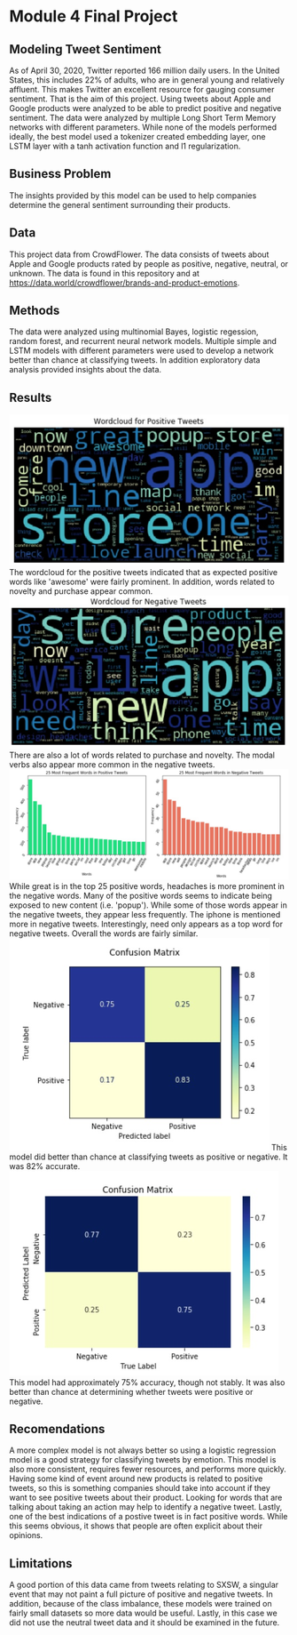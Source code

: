 
# Module 4 Final Project
## Modeling Tweet Sentiment

As of April 30, 2020, Twitter reported 166 million daily users. In the United States, this includes 22% of adults, who are in general young and relatively affluent. This makes Twitter an excellent resource for gauging consumer sentiment. That is the aim of this project. Using tweets about Apple and Google products were analyzed to be able to predict positive and negative sentiment. The data were analyzed by multiple Long Short Term Memory networks with different parameters. While none of the models performed ideally, the best model used a tokenizer created embedding layer, one LSTM layer with a tanh activation function and l1 regularization.  

## Business Problem

The insights provided by this model can be used to help companies determine the general sentiment surrounding their products.

## Data

This project data from CrowdFlower. The data consists of tweets about Apple and Google products rated by people as positive, negative, neutral, or unknown. The data is found in this repository and at https://data.world/crowdflower/brands-and-product-emotions. 

## Methods

The data were analyzed using multinomial Bayes, logistic regession, random forest, and recurrent neural network models. Multiple simple and LSTM models with different parameters were used to develop a network better than chance at classifying tweets. In addition exploratory data analysis provided insights about the data.    

## Results

<img src="https://raw.githubusercontent.com/charsarb/mod-4-project/master/images/wordcloudpos.jpg">
The wordcloud for the positive tweets indicated that as expected positive words like 'awesome' were fairly prominent. In addition, words related to novelty and purchase appear common.

<img src="https://raw.githubusercontent.com/charsarb/mod-4-project/master/images/wordcloudneg.jpg">
There are also a lot of words related to purchase and novelty. The modal verbs also appear more common in the negative tweets.

<img src="https://raw.githubusercontent.com/charsarb/mod-4-project/master/images/top25.jpg">
While great is in the top 25 positive words, headaches is more prominent in the negative words. Many of the positive words seems to indicate being exposed to new content (i.e. 'popup'). While some of those words appear in the negative tweets, they appear less frequently. The iphone is mentioned more in negative tweets. Interestingly, need only appears as a top word for negative tweets. Overall the words are fairly similar.

<img src="https://raw.githubusercontent.com/charsarb/mod-4-project/master/images/logregconfusionmatrix.jpg">
This model did better than chance at classifying tweets as positive or negative. It was 82% accurate.

<img src="https://raw.githubusercontent.com/charsarb/mod-4-project/master/images/nnconfusionmatrix.jpg">
This model had approximately 75% accuracy, though not stably. It was also better than chance at determining whether tweets were positive or negative. 

## Recomendations
A more complex model is not always better so using a logistic regression model is a good strategy for classifying tweets by emotion. This model is also more consistent, requires fewer resources, and performs more quickly. Having some kind of event around new products is related to positive tweets, so this is something companies should take into account if they want to see positive tweets about their product. Looking for words that are talking about taking an action may help to identify a negative tweet. Lastly, one of the best indications of a postive tweet is in fact positive words. While this seems obvious, it shows that people are often explicit about their opinions.



## Limitations

A good portion of this data came from tweets relating to SXSW, a singular event that may not paint a full picture of positive and negative tweets. In addition, because of the class imbalance, these models were trained on fairly small datasets so more data would be useful. Lastly, in this case we did not use the neutral tweet data and it should be examined in the future.